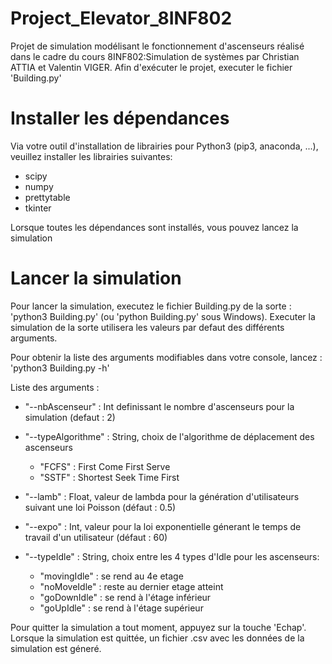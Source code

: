 # Project_Elevator_8INF802
Projet de simulation modélisant le fonctionnement d'ascenseurs réalisé dans le cadre du cours 8INF802:Simulation de systèmes par Christian ATTIA et Valentin VIGER.
Afin d'exécuter le projet, executer le fichier 'Building.py'

# Installer les dépendances

Via votre outil d'installation de librairies pour Python3 (pip3, anaconda, ...), veuillez installer les librairies suivantes:
 - scipy
 - numpy
 - prettytable
 - tkinter
 
Lorsque toutes les dépendances sont installés, vous pouvez lancez la simulation

# Lancer la simulation

Pour lancer la simulation, executez le fichier Building.py de la sorte : 'python3 Building.py' (ou 'python Building.py' sous Windows). Executer la simulation de la sorte utilisera les valeurs par defaut des différents arguments.

Pour obtenir la liste des arguments modifiables dans votre console, lancez : 'python3 Building.py -h'


Liste des arguments : 

 - "--nbAscenseur" : Int definissant le nombre d'ascenseurs pour la simulation (defaut : 2)
 
 - "--typeAlgorithme" : String, choix de l'algorithme de déplacement des ascenseurs 
    - "FCFS" : First Come First Serve
    - "SSTF" : Shortest Seek Time First

 - "--lamb" : Float, valeur de lambda pour la génération d'utilisateurs suivant une loi Poisson (défaut : 0.5)
 
 - "--expo" : Int, valeur pour la loi exponentielle génerant le temps de travail d'un utilisateur (défaut : 60)
 
 - "--typeIdle" : String, choix entre les 4 types d'Idle pour les ascenseurs:
    - "movingIdle" : se rend au 4e etage
    - "noMoveIdle" : reste au dernier etage atteint
    - "goDownIdle" : se rend à l'étage inférieur
    - "goUpIdle" : se rend à l'étage supérieur



Pour quitter la simulation a tout moment, appuyez sur la touche 'Echap'.
Lorsque la simulation est quittée, un fichier .csv avec les données de la simulation est géneré.

